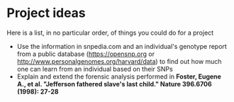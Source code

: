 # Project ideas  
Here is a list, in no particular order, of things you could do for a project  
* Use the information in snpedia.com and an individual's genotype report from a public database (https://opensnp.org or http://www.personalgenomes.org/harvard/data) to find out how much one can learn from an individual based on their SNPs  
* Explain and extend the forensic analysis performed in __Foster, Eugene A., et al. "Jefferson fathered slave's last child." Nature 396.6706 (1998): 27-28__  
